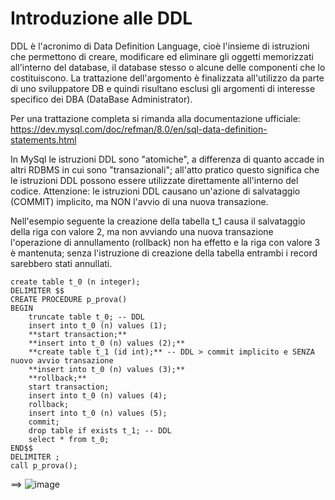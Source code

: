 # Introduzione alle DDL

DDL è l'acronimo di Data Definition Language, cioè l'insieme di istruzioni che permettono di creare, modificare ed eliminare gli oggetti memorizzati all'interno del database, il database stesso o alcune delle componenti che lo costituiscono.
La trattazione dell'argomento è finalizzata all'utilizzo da parte di uno sviluppatore DB e quindi risultano esclusi gli argomenti di interesse specifico dei DBA (DataBase Administrator).

Per una trattazione completa si rimanda alla documentazione ufficiale:
https://dev.mysql.com/doc/refman/8.0/en/sql-data-definition-statements.html

In MySql le istruzioni DDL sono "atomiche", a differenza di quanto accade in altri RDBMS in cui sono "transazionali"; all'atto pratico questo significa che le istruzioni DDL possono essere utilizzate direttamente all'interno del codice.
Attenzione: le istruzioni DDL causano un'azione di salvataggio (COMMIT) implicito, ma NON l'avvio di una nuova transazione.

Nell'esempio seguente la creazione della tabella t_1 causa il salvataggio della riga con valore 2, ma non avviando una nuova transazione l'operazione di annullamento (rollback) non ha effetto e la riga con valore 3 è mantenuta; senza l'istruzione di creazione della tabella entrambi i record sarebbero stati annullati.

    create table t_0 (n integer);
    DELIMITER $$
    CREATE PROCEDURE p_prova()
    BEGIN
        truncate table t_0; -- DDL
    	insert into t_0 (n) values (1);
    	**start transaction;**
    	**insert into t_0 (n) values (2);**
        **create table t_1 (id int);** -- DDL > commit implicito e SENZA nuovo avvio transazione
    	**insert into t_0 (n) values (3);**
        **rollback;**
    	start transaction;
    	insert into t_0 (n) values (4);
        rollback;
    	insert into t_0 (n) values (5);
        commit;
        drop table if exists t_1; -- DDL
        select * from t_0;
    END$$
    DELIMITER ;
    call p_prova();

==> ![image](https://github.com/pmarconcini/DB_MySql_Appunti/assets/82878995/aa89ca13-8951-4220-9428-2b00160a8044)

